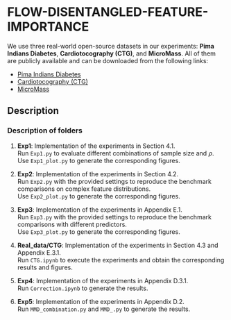 # FLOW-DISENTANGLED-FEATURE-IMPORTANCE
We use three real-world open-source datasets in our experiments: **Pima Indians Diabetes**, **Cardiotocography (CTG)**, and **MicroMass**. All of them are publicly available and can be downloaded from the following links:  

- [Pima Indians Diabetes](https://www.kaggle.com/datasets/uciml/pima-indians-diabetes-database)  
- [Cardiotocography (CTG)](https://archive.ics.uci.edu/dataset/193/cardiotocography)  
- [MicroMass](https://archive.ics.uci.edu/dataset/253/micromass)  

## Description
### Description of folders
1. **Exp1**: Implementation of the experiments in Section 4.1.  
   Run `Exp1.py` to evaluate different combinations of sample size and $\rho$.  
   Use `Exp1_plot.py` to generate the corresponding figures.

2. **Exp2**: Implementation of the experiments in Section 4.2.  
   Run `Exp2.py` with the provided settings to reproduce the benchmark comparisons on complex feature distributions.  
   Use `Exp2_plot.py` to generate the corresponding figures.

3. **Exp3**: Implementation of the experiments in Appendix E.1.  
   Run `Exp3.py` with the provided settings to reproduce the benchmark comparisons with different predictors.  
   Use `Exp3_plot.py` to generate the corresponding figures.

4. **Real_data/CTG**: Implementation of the experiments in Section 4.3 and Appendix E.3.1.  
   Run `CTG.ipynb` to execute the experiments and obtain the corresponding results and figures.

5. **Exp4**: Implementation of the experiments in Appendix D.3.1.  
   Run `Correction.ipynb` to generate the results.

6. **Exp5**: Implementation of the experiments in Appendix D.2.  
   Run `MMD_combination.py` and `MMD_.py` to generate the results.  



